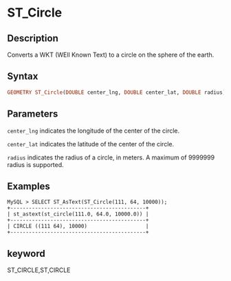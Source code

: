 # ST_Circle

## Description

Converts a WKT (WEll Known Text) to a circle on the sphere of the earth.

## Syntax

```Haskell
GEOMETRY ST_Circle(DOUBLE center_lng, DOUBLE center_lat, DOUBLE radius)
```

## Parameters

`center_lng` indicates the longitude of the center of the circle.

`center_lat` indicates the latitude of the center of the circle.

`radius` indicates the radius of a circle, in meters. A maximum of 9999999 radius is supported.

## Examples

```Plain Text
MySQL > SELECT ST_AsText(ST_Circle(111, 64, 10000));
+--------------------------------------------+
| st_astext(st_circle(111.0, 64.0, 10000.0)) |
+--------------------------------------------+
| CIRCLE ((111 64), 10000)                   |
+--------------------------------------------+
```

## keyword

ST_CIRCLE,ST,CIRCLE
